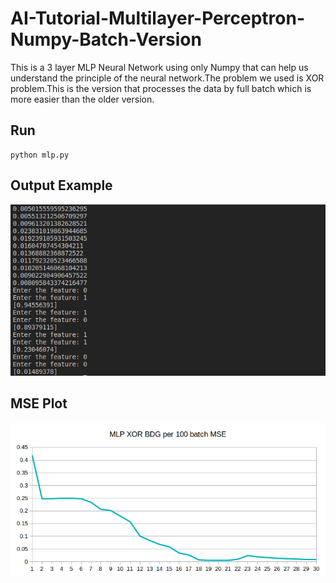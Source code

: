 
# AI-Tutorial-Multilayer-Perceptron-Numpy-Batch-Version

This is a 3 layer MLP Neural Network using only Numpy that can help us understand the principle of the neural network.The problem we used is XOR problem.This is the version that processes the data by full batch which is more easier than the older version.

## Run

```code
python mlp.py
```

## Output Example

![image](./img/example.png)

## MSE Plot

![image](./img/MLP01.png)